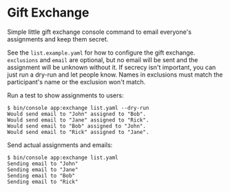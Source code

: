# Gift Exchange

Simple little gift exchange console command to email everyone's assignments and keep them secret.

See the `list.example.yaml` for how to configure the gift exchange. `exclusions` and `email` are optional,
but no email will be sent and the assignment will be unknown without it. If secrecy isn't important, you can
just run a dry-run and let people know. Names in exclusions must match the participant's name or the exclusion
won't match.

Run a test to show assignments to users:
```
$ bin/console app:exchange list.yaml --dry-run
Would send email to "John" assigned to "Bob".
Would send email to "Jane" assigned to "Rick".
Would send email to "Bob" assigned to "John".
Would send email to "Rick" assigned to "Jane".
```

Send actual assignments and emails:
```
$ bin/console app:exchange list.yaml
Sending email to "John"
Sending email to "Jane"
Sending email to "Bob"
Sending email to "Rick"
```
